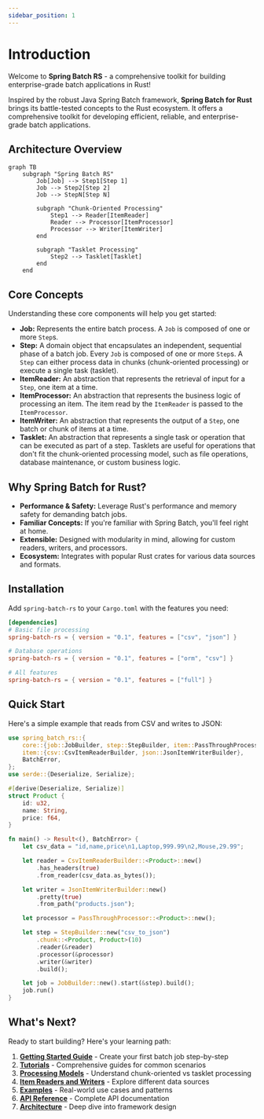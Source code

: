 ```yaml
---
sidebar_position: 1
---
```


# Introduction

Welcome to **Spring Batch RS** - a comprehensive toolkit for building enterprise-grade batch applications in Rust!

Inspired by the robust Java Spring Batch framework, **Spring Batch for Rust** brings its battle-tested concepts to the Rust ecosystem. It offers a comprehensive toolkit for developing efficient, reliable, and enterprise-grade batch applications.

## Architecture Overview

```mermaid
graph TB
    subgraph "Spring Batch RS"
        Job[Job] --> Step1[Step 1]
        Job --> Step2[Step 2]
        Job --> StepN[Step N]

        subgraph "Chunk-Oriented Processing"
            Step1 --> Reader[ItemReader]
            Reader --> Processor[ItemProcessor]
            Processor --> Writer[ItemWriter]
        end

        subgraph "Tasklet Processing"
            Step2 --> Tasklet[Tasklet]
        end
    end
```

## Core Concepts

Understanding these core components will help you get started:

- **Job:** Represents the entire batch process. A `Job` is composed of one or more `Step`s.
- **Step:** A domain object that encapsulates an independent, sequential phase of a batch job. Every `Job` is composed of one or more `Step`s. A `Step` can either process data in chunks (chunk-oriented processing) or execute a single task (tasklet).
- **ItemReader:** An abstraction that represents the retrieval of input for a `Step`, one item at a time.
- **ItemProcessor:** An abstraction that represents the business logic of processing an item. The item read by the `ItemReader` is passed to the `ItemProcessor`.
- **ItemWriter:** An abstraction that represents the output of a `Step`, one batch or chunk of items at a time.
- **Tasklet:** An abstraction that represents a single task or operation that can be executed as part of a step. Tasklets are useful for operations that don't fit the chunk-oriented processing model, such as file operations, database maintenance, or custom business logic.

## Why Spring Batch for Rust?

- **Performance & Safety:** Leverage Rust's performance and memory safety for demanding batch jobs.
- **Familiar Concepts:** If you're familiar with Spring Batch, you'll feel right at home.
- **Extensible:** Designed with modularity in mind, allowing for custom readers, writers, and processors.
- **Ecosystem:** Integrates with popular Rust crates for various data sources and formats.

## Installation

Add `spring-batch-rs` to your `Cargo.toml` with the features you need:

```toml
[dependencies]
# Basic file processing
spring-batch-rs = { version = "0.1", features = ["csv", "json"] }

# Database operations
spring-batch-rs = { version = "0.1", features = ["orm", "csv"] }

# All features
spring-batch-rs = { version = "0.1", features = ["full"] }
```

## Quick Start

Here's a simple example that reads from CSV and writes to JSON:

```rust
use spring_batch_rs::{
    core::{job::JobBuilder, step::StepBuilder, item::PassThroughProcessor},
    item::{csv::CsvItemReaderBuilder, json::JsonItemWriterBuilder},
    BatchError,
};
use serde::{Deserialize, Serialize};

#[derive(Deserialize, Serialize)]
struct Product {
    id: u32,
    name: String,
    price: f64,
}

fn main() -> Result<(), BatchError> {
    let csv_data = "id,name,price\n1,Laptop,999.99\n2,Mouse,29.99";

    let reader = CsvItemReaderBuilder::<Product>::new()
        .has_headers(true)
        .from_reader(csv_data.as_bytes());

    let writer = JsonItemWriterBuilder::new()
        .pretty(true)
        .from_path("products.json");

    let processor = PassThroughProcessor::<Product>::new();

    let step = StepBuilder::new("csv_to_json")
        .chunk::<Product, Product>(10)
        .reader(&reader)
        .processor(&processor)
        .writer(&writer)
        .build();

    let job = JobBuilder::new().start(&step).build();
    job.run()
}
```

## What's Next?

Ready to start building? Here's your learning path:

1. **[Getting Started Guide](./getting-started)** - Create your first batch job step-by-step
2. **[Tutorials](./tutorials)** - Comprehensive guides for common scenarios
3. **[Processing Models](./processing-models)** - Understand chunk-oriented vs tasklet processing
4. **[Item Readers and Writers](./item-readers-writers)** - Explore different data sources
5. **[Examples](./examples)** - Real-world use cases and patterns
6. **[API Reference](./api)** - Complete API documentation
7. **[Architecture](./architecture)** - Deep dive into framework design
